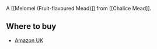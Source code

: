 A [[Melomel (Fruit-flavoured Mead)]] from [[Chalice Mead]].

## Where to buy

- [Amazon UK](https://amzn.to/2YQL27V)
